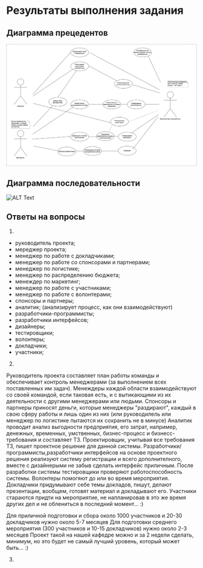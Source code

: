 # Результаты выполнения задания

## Диаграмма прецедентов

![ALT Text](https://github.com/ctel-prj-mng/7-uml-270318-Bolzuka/blob/master/Диаграмма%20прецедентов.png)

## Диаграмма последовательности

![ALT Text]()

## Ответы на вопросы
1. 
- руководитель проекта;
- мереджер проекта;
- менеджер по работе с докладчиками;
- менеджер по работе со спонсорами и партнерами;
- менеджер по логистике;
- менеджер по распределению бюджета;
- менеждер по маркетинг;
- менеджер по работе с участниками;
- менеджер по работе с волонтерами;
- спонсоры и партнеры;
- аналитик; (анализирует процесс, как они взаимодействуют)
- разработчики-программисты;
- разработчики интерфейсов;
- дизайнеры;
- тестировщики;
- волонтеры;
- докладчики;
- участники;

2.
Руководитель проекта составляет план работы команды и обеспечивает контроль менеджерами (за выполнением всех поставленных им задач). 
Менеждеры каждой области взаимодействуют со своей командой, если таковая есть, и с вытикающими из их деятельности с другими менеджерами или людьми.
Спонсоры и партнеры приносят деньги, которые менеджеры "раздирают", каждый в свою сферу работы и лишь один из них (или руководилель или менеджер по логистике пытаются их сохранить не в минусе)
Аналитик проводит анализ выгодности предприятия, его затрат, например, денежных, временных, умственных, бизнес-процесс и бизнесс-требования и составляет ТЗ. 
Проектировщик, учитывая все требования ТЗ, пишет проектное решение для данной системы. 
Разработчики/программисты,разработчики интерфейсов на основе проектного решения реализуют систему регистрации и всего дополнителного, вместе с дизайнерыми не забыв сделать интерфейс приличным. 
После разработки системы тестировщики проверяют работоспособность системы. 
Волонтеры помогяют до или во время мероприятия.
Докладчики придумывают себе темы докладов, пишут, делают презентации, вообщем, готовят материал и докладывают его.
Участники стараются придти на мероприятие, не напланировав в это же время других дел и не облениться в последний момент... :)

Для приличной подготовки и сбора около 1000 участников и 20-30 докладчиков нужно около 5-7 месяцев
Для подготовки среднего мероприятия (300 участников и 10-15 докладчиков) нужно около 2-3 месяцев
Проект такой на нашей кафедре можно и за 2 недели сделать, минимум, но это будет не самый лучший уровень, который может быть... :)

3.
